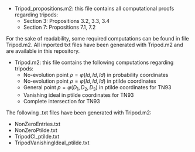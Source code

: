* Tripod_propositions.m2: this file contains all computational proofs regarding tripods:
  * Section 3: Propositions 3.2, 3.3, 3.4
  * Section 7: Propositions 7.1, 7.2

For the sake of readability, some required computations can be found in file Tripod.m2. All imported txt files have been generated with Tripod.m2 and are available in this repository.

* Tripod.m2: this file contains the following computations regarding tripods:
  * No-evolution point $\rho=\varphi(Id,Id,Id)$ in probability coordinates
  * No-evolution point $\rho=\varphi(Id,Id,Id)$ in ptilde coordinates
  * General point $p=\varphi(D_1,D_2,D_3)$ in ptilde coordinates for TN93
  * Vanishing ideal in ptilde coordinates for TN93
  * Complete intersection for TN93

The following .txt files have been generated with Tripod.m2:
 * NonZeroEntries.txt
 * NonZeroPtilde.txt
 * TripodCI_ptilde.txt
 * TripodVanishingIdeal_ptilde.txt


